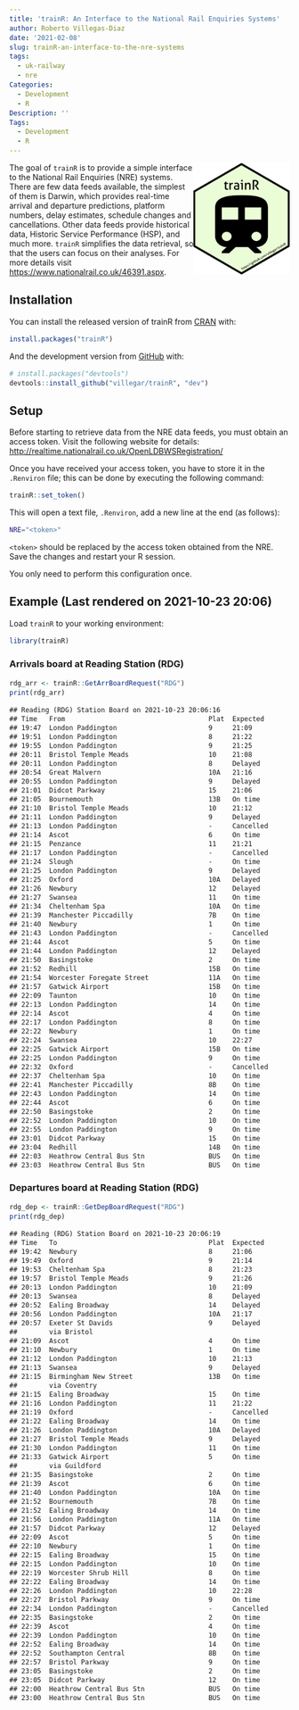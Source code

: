 ```yaml
---
title: 'trainR: An Interface to the National Rail Enquiries Systems'
author: Roberto Villegas-Diaz
date: '2021-02-08'
slug: trainR-an-interface-to-the-nre-systems
tags:
  - uk-railway
  - nre
Categories:
  - Development
  - R
Description: ''
Tags:
  - Development
  - R
---
```


<img src="https://raw.githubusercontent.com/villegar/trainR/main/inst/images/logo.png" alt="logo" align="right" height=200px/>

The goal of `trainR` is to provide a simple interface to the 
National Rail Enquiries (NRE) systems. There are few data feeds 
available, the simplest of them is Darwin, which provides real-time 
arrival and departure predictions, platform numbers, delay estimates, 
schedule changes and cancellations. Other data feeds provide historical 
data, Historic Service Performance (HSP), and much more. `trainR` 
simplifies the data retrieval, so that the users can focus on their 
analyses. For more details visit 
https://www.nationalrail.co.uk/46391.aspx.

## Installation

You can install the released version of trainR from [CRAN](https://CRAN.R-project.org) with:

``` r
install.packages("trainR")
```

And the development version from [GitHub](https://github.com/) with:

``` r
# install.packages("devtools")
devtools::install_github("villegar/trainR", "dev")
```

## Setup
Before starting to retrieve data from the NRE data feeds, you must obtain an access token. 
Visit the following website for details: http://realtime.nationalrail.co.uk/OpenLDBWSRegistration/

Once you have received your access token, you have to store it in the `.Renviron` file; this can be 
done by executing the following command:


```r
trainR::set_token()
```

This will open a text file, `.Renviron`, add a new line at the end (as follows):

```bash
NRE="<token>"
```

`<token>` should be replaced by the access token obtained from the NRE. Save the changes and restart 
your R session.

You only need to perform this configuration once.

## Example (Last rendered on 2021-10-23 20:06)

Load `trainR` to your working environment:

```r
library(trainR)
```

### Arrivals board at Reading Station (RDG)


```r
rdg_arr <- trainR::GetArrBoardRequest("RDG")
print(rdg_arr)
```

```
## Reading (RDG) Station Board on 2021-10-23 20:06:16
## Time   From                                    Plat  Expected
## 19:47  London Paddington                       9     21:09
## 19:51  London Paddington                       8     21:22
## 19:55  London Paddington                       9     21:25
## 20:11  Bristol Temple Meads                    10    21:08
## 20:11  London Paddington                       8     Delayed
## 20:54  Great Malvern                           10A   21:16
## 20:55  London Paddington                       9     Delayed
## 21:01  Didcot Parkway                          15    21:06
## 21:05  Bournemouth                             13B   On time
## 21:10  Bristol Temple Meads                    10    21:12
## 21:11  London Paddington                       9     Delayed
## 21:13  London Paddington                       -     Cancelled
## 21:14  Ascot                                   6     On time
## 21:15  Penzance                                11    21:21
## 21:17  London Paddington                       -     Cancelled
## 21:24  Slough                                  -     On time
## 21:25  London Paddington                       9     Delayed
## 21:25  Oxford                                  10A   Delayed
## 21:26  Newbury                                 12    Delayed
## 21:27  Swansea                                 11    On time
## 21:34  Cheltenham Spa                          10A   On time
## 21:39  Manchester Piccadilly                   7B    On time
## 21:40  Newbury                                 1     On time
## 21:43  London Paddington                       -     Cancelled
## 21:44  Ascot                                   5     On time
## 21:44  London Paddington                       12    Delayed
## 21:50  Basingstoke                             2     On time
## 21:52  Redhill                                 15B   On time
## 21:54  Worcester Foregate Street               11A   On time
## 21:57  Gatwick Airport                         15B   On time
## 22:09  Taunton                                 10    On time
## 22:13  London Paddington                       14    On time
## 22:14  Ascot                                   4     On time
## 22:17  London Paddington                       8     On time
## 22:22  Newbury                                 1     On time
## 22:24  Swansea                                 10    22:27
## 22:25  Gatwick Airport                         15B   On time
## 22:25  London Paddington                       9     On time
## 22:32  Oxford                                  -     Cancelled
## 22:37  Cheltenham Spa                          10    On time
## 22:41  Manchester Piccadilly                   8B    On time
## 22:43  London Paddington                       14    On time
## 22:44  Ascot                                   6     On time
## 22:50  Basingstoke                             2     On time
## 22:52  London Paddington                       10    On time
## 22:55  London Paddington                       9     On time
## 23:01  Didcot Parkway                          15    On time
## 23:04  Redhill                                 14B   On time
## 22:03  Heathrow Central Bus Stn                BUS   On time
## 23:03  Heathrow Central Bus Stn                BUS   On time
```

### Departures board at Reading Station (RDG)


```r
rdg_dep <- trainR::GetDepBoardRequest("RDG")
print(rdg_dep)
```

```
## Reading (RDG) Station Board on 2021-10-23 20:06:19
## Time   To                                      Plat  Expected
## 19:42  Newbury                                 8     21:06
## 19:49  Oxford                                  9     21:14
## 19:53  Cheltenham Spa                          8     21:23
## 19:57  Bristol Temple Meads                    9     21:26
## 20:13  London Paddington                       10    21:09
## 20:13  Swansea                                 8     Delayed
## 20:52  Ealing Broadway                         14    Delayed
## 20:56  London Paddington                       10A   21:17
## 20:57  Exeter St Davids                        9     Delayed
##        via Bristol                             
## 21:09  Ascot                                   4     On time
## 21:10  Newbury                                 1     On time
## 21:12  London Paddington                       10    21:13
## 21:13  Swansea                                 9     Delayed
## 21:15  Birmingham New Street                   13B   On time
##        via Coventry                            
## 21:15  Ealing Broadway                         15    On time
## 21:16  London Paddington                       11    21:22
## 21:19  Oxford                                  -     Cancelled
## 21:22  Ealing Broadway                         14    On time
## 21:26  London Paddington                       10A   Delayed
## 21:27  Bristol Temple Meads                    9     Delayed
## 21:30  London Paddington                       11    On time
## 21:33  Gatwick Airport                         5     On time
##        via Guildford                           
## 21:35  Basingstoke                             2     On time
## 21:39  Ascot                                   6     On time
## 21:40  London Paddington                       10A   On time
## 21:52  Bournemouth                             7B    On time
## 21:52  Ealing Broadway                         14    On time
## 21:56  London Paddington                       11A   On time
## 21:57  Didcot Parkway                          12    Delayed
## 22:09  Ascot                                   5     On time
## 22:10  Newbury                                 1     On time
## 22:15  Ealing Broadway                         15    On time
## 22:15  London Paddington                       10    On time
## 22:19  Worcester Shrub Hill                    8     On time
## 22:22  Ealing Broadway                         14    On time
## 22:26  London Paddington                       10    22:28
## 22:27  Bristol Parkway                         9     On time
## 22:34  London Paddington                       -     Cancelled
## 22:35  Basingstoke                             2     On time
## 22:39  Ascot                                   4     On time
## 22:39  London Paddington                       10    On time
## 22:52  Ealing Broadway                         14    On time
## 22:52  Southampton Central                     8B    On time
## 22:57  Bristol Parkway                         9     On time
## 23:05  Basingstoke                             2     On time
## 23:05  Didcot Parkway                          12    On time
## 22:00  Heathrow Central Bus Stn                BUS   On time
## 23:00  Heathrow Central Bus Stn                BUS   On time
```
